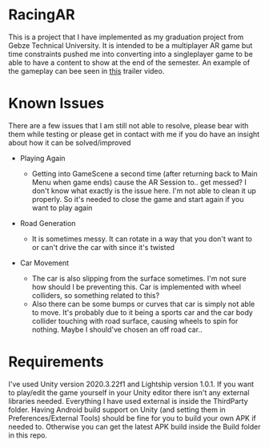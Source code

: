 # RacingAR
This is a project that I have implemented as my graduation project from Gebze Technical University. It is intended to be a multiplayer AR game but time constraints pushed me into converting into a singleplayer game to be able to have a content to show at the end of the semester. An example of the gameplay can bee seen in [this](https://youtu.be/9_NHl5WVpcc) trailer video.

# Known Issues
There are a few issues that I am still not able to resolve, please bear with them while testing or please get in contact with me if you do have an insight about how it can be solved/improved
- Playing Again
  - Getting into GameScene a second time (after returning back to Main Menu when game ends) cause the AR Session to.. get messed? I don't know what exactly is the issue here. I'm not able to clean it up properly. So it's needed to close the game and start again if you want to play again

- Road Generation 
  - It is sometimes messy. It can rotate in a way that you don't want to or can't drive the car with since it's twisted
  
- Car Movement
  - The car is also slipping from the surface sometimes. I'm not sure how should I be preventing this. Car is implemented with wheel colliders, so something related to this?
  - Also there can be some bumps or curves that car is simply not able to move. It's probably due to it being a sports car and the car body collider touching with road surface, causing wheels to spin for nothing. Maybe I should've chosen an off road car..
  
  
# Requirements
I've used Unity version 2020.3.22f1 and Lightship version 1.0.1. If you want to play/edit the game yourself in your Unity editor there isn't any external libraries needed. Everything I have used external is inside the ThirdParty folder. Having Android build support on Unity (and setting them in Preferences/External Tools) should be fine for you to build your own APK if needed to. Otherwise you can get the latest APK build inside the Build folder in this repo.
